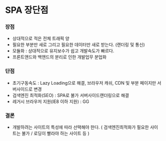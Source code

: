 
# SPA 장단점


### 장점

- 상대적으로 적은 전체 트래픽 양
- 필요한 부분만 새로 그리고 필요한 데이터만 새로 받는다. (랜더링 및 통신)
- 모듈화 : 상대적으로 유지보수가 쉽고 개발속도가 빠르다.
- 프론트앤드와 백앤드의 분리로 인한 개발업무 분업화


### 단점

- 초기구동속도 : Lazy Loading으로 해결, 브라우저 캐쉬, CDN 및 부분 페이지만 서버사이드로 변경
- 검색엔진 최적화(SEO) : SPA로 불가 서버사이드랜더링으로 해결
- 레거시 브라우저 지원(IE8 이하 지원) : GG
    

### 결론

- 개발하려는 사이트의 특성에 따라 선택해야 한다. ( 검색엔진최적화가 필요한 사이트는 불가 / 로딩이 빨라야 하는 사이트 등  )
